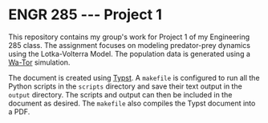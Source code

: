 # ENGR 285 --- Project 1

This repository contains my group's work for Project 1 of my Engineering 285 class.
The assignment focuses on modeling predator-prey dynamics using the Lotka-Volterra Model.
The population data is generated using a [Wa-Tor](https://en.wikipedia.org/wiki/Wa-Tor) simulation.

The document is created using [Typst](https://typst.app/).
A `makefile` is configured to run all the Python scripts in the `scripts` directory and save their text output in the `output` directory.
The scripts and output can then be included in the document as desired.
The `makefile` also compiles the Typst document into a PDF.
